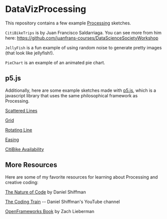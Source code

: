 # DataVizProcessing

This repository contains a few example [Processing](https://processing.org/) sketches.

`CitiBikeTrips` is by Juan Francisco Saldarriaga. You can see more from him here: https://github.com/juanfrans-courses/DataScienceSocietyWorkshop

`JellyFish` is a fun example of using random noise to generate pretty images (that look like jellyfish!).

`PieChart` is an example of an animated pie chart.



## p5.js

Additionally, here are some example sketches made with [p5.js](https://p5js.org/), which is a javascript library that uses the same philosophical framework as Processing.

[Scattered Lines](https://editor.p5js.org/willgeary/sketches/ByQUyhDnX)

[Grid](https://editor.p5js.org/willgeary/sketches/rJhshoD2Q)

[Rotating Line](https://editor.p5js.org/willgeary/sketches/SkNRuiw27)

[Easing](https://editor.p5js.org/willgeary/sketches/rJAFd8ciz)

[CitiBike Availability](https://editor.p5js.org/willgeary/sketches/r10NB3DhQ)


## More Resources

Here are some of my favorite resources for learning about Processing and creative coding:

[The Nature of Code](https://natureofcode.com/) by Daniel Shiffman

[The Coding Train](https://www.youtube.com/channel/UCvjgXvBlbQiydffZU7m1_aw) -- Daniel Shiffman's YouTube channel

[OpenFrameworks Book](https://openframeworks.cc/ofBook/chapters/foreword.html) by Zach Lieberman
